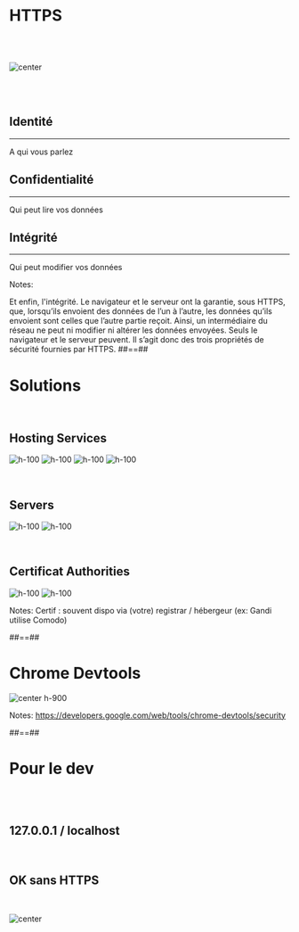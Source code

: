 <!-- .slide: class="flex-row" -->

# HTTPS

<br><br>

![center](./assets/images/secure_https.png)

<br><br>

<div class="https flex-row">
    <div class="flex-col">
        <h2>Identité</h2>
        <hr class="blue">
        <span>A qui vous parlez</span>
    </div>
    <div class="flex-col">
        <h2>Confidentialité</h2>
        <hr class="red">
        <span>Qui peut lire vos données</span>
    </div>
    <div class="flex-col">
        <h2>Intégrité</h2>
        <hr class="green">
        <span>Qui peut modifier vos données</span>
    </div>
</div>

Notes:

Et enfin, l'intégrité. Le navigateur et le serveur ont la garantie, sous HTTPS, que, lorsqu’ils envoient des données de l’un à l’autre, les données qu’ils envoient sont celles que l’autre partie reçoit. Ainsi, un intermédiaire du réseau ne peut ni modifier ni altérer les données envoyées. Seuls le navigateur et le serveur peuvent. Il s’agit donc des trois propriétés de sécurité fournies par HTTPS.
##==##

# Solutions

<!-- .slide: class="flex-row" -->

<br>

## Hosting Services

<!-- .element: class="center"-->

![h-100](./assets/images/firebase.png)
![h-100](./assets/images/heroku.png)
![h-100](./assets/images/github.png)
![h-100](./assets/images/appengine.png)

<br>

## Servers

<!-- .element: class="center"-->

![h-100](./assets/images/ngnix.png)
![h-100](./assets/images/apache.png)

<br>

## Certificat Authorities

<!-- .element: class="center"-->

![h-100](./assets/images/letsencrypt.png)
![h-100](./assets/images/comodo.png)

Notes:
Certif : souvent dispo via (votre) registrar / hébergeur (ex: Gandi utilise Comodo)

##==##

# Chrome Devtools

![center h-900](./assets/images/chrome-devtools-secure-screenshot.png)

Notes:
https://developers.google.com/web/tools/chrome-devtools/security

##==##

# Pour le dev

<br><br>

## 127.0.0.1 / localhost

<!-- .element: class="center"-->

<br>

## OK sans HTTPS

<!-- .element: class="center"-->

<br>

![center](./assets/images/secure-lock-icon.png)
